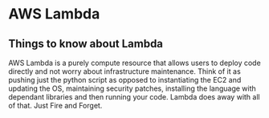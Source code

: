 # AWS Lambda
## Things to know about Lambda

AWS Lambda is a purely compute resource that allows users to deploy code directly and not worry about infrastructure maintenance. Think of it as pushing just the python script as opposed to instantiating the EC2 and updating the OS, maintaining security patches, installing the language with dependant libraries and then running your code. Lambda does away with all of that. Just Fire and Forget.

